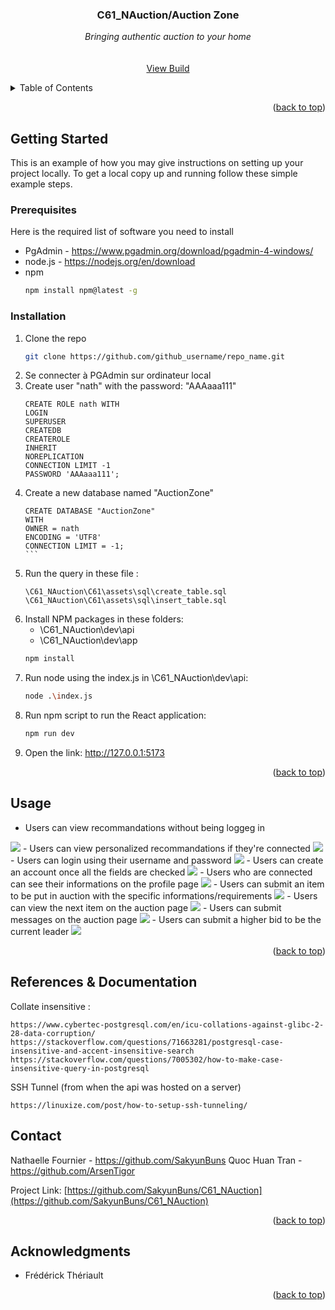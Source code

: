
<h3 align="center">C61_NAuction/Auction Zone</h3>

  <p align="center">
    <i> Bringing authentic auction to your home</i>
    <br />
    <br />
    <br />
    <a href="https://github.com/github_username/repo_name">View Build</a>
  </p>
</div>



<!-- TABLE OF CONTENTS -->
<details>
  <summary>Table of Contents</summary>
  <ol>
    <li>
      <a href="#getting-started">Getting Started</a>
      <ul>
        <li><a href="#prerequisites">Prerequisites</a></li>
        <li><a href="#installation">Installation</a></li>
      </ul>
    </li>
    <li><a href="#usage">Usage</a></li>
    <li><a href="#contact">Contact</a></li>
    <li><a href="#acknowledgments">Acknowledgments</a></li>
  </ol>
</details>


<p align="right">(<a href="#readme-top">back to top</a>)</p>



<!-- GETTING STARTED 
Installation Instructions nécessaires à la mise en place de l’infrastructure de développement (langage, librairie, IDE …). Ces informations sont destinées à un programmeur qui désire utiliser votre projet dans un contexte de développement.
-->
## Getting Started

This is an example of how you may give instructions on setting up your project locally.
To get a local copy up and running follow these simple example steps.

### Prerequisites

Here is the required list of software you need to install


* PgAdmin - https://www.pgadmin.org/download/pgadmin-4-windows/
* node.js - https://nodejs.org/en/download
* npm
  ```sh
  npm install npm@latest -g
  ```

### Installation

1. Clone the repo
   ```sh
   git clone https://github.com/github_username/repo_name.git
   ```
2. Se connecter à PGAdmin sur ordinateur local
3. Create user "nath" with the password: "AAAaaa111"
    ```
    CREATE ROLE nath WITH
	LOGIN
	SUPERUSER
	CREATEDB
	CREATEROLE
	INHERIT
	NOREPLICATION
	CONNECTION LIMIT -1
	PASSWORD 'AAAaaa111'; 
    ```
4. Create a new database named "AuctionZone"
    ````
    CREATE DATABASE "AuctionZone"
    WITH 
    OWNER = nath
    ENCODING = 'UTF8'
    CONNECTION LIMIT = -1;
    ```
5. Run the query in these file : 
    ```
    \C61_NAuction\C61\assets\sql\create_table.sql
    \C61_NAuction\C61\assets\sql\insert_table.sql
    ```
6. Install NPM packages in these folders: 
    - \C61_NAuction\dev\api
    - \C61_NAuction\dev\app
   ```sh
   npm install
   ```
7. Run node using the index.js in \C61_NAuction\dev\api:
    ```sh
    node .\index.js
    ```
8. Run npm script to run the React application:
    ```sh
    npm run dev
    ```
9. Open the link: http://127.0.0.1:5173

<p align="right">(<a href="#readme-top">back to top</a>)</p>



<!-- USAGE EXAMPLES 
Utilisation Cette section indique comment démarrer votre projet et quels sont les usages fondamentaux (ici, sans être nécessaires, des captures d’écran sont généralement appréciées). Cette section est généralement pertinente pour expliquer la philosophie d’usage de la librairie. On s’adresse généralement aux programmeurs utilisateurs de votre projet.-->
## Usage

- Users can view recommandations without being loggeg in
<img src="./_README_Ressources/visitor_recommandation.PNG">
- Users can view personalized recommandations if they're connected
<img src="./_README_Ressources/user_recommandation.PNG">
- Users can login using their username and password
<img src="./_README_Ressources/login.PNG">
- Users can create an account once all the fields are checked
 <img src="./_README_Ressources/sign_up.PNG">
- Users who are connected can see their informations on the profile page
<img src="./_README_Ressources/view_profile.PNG">
- Users can submit an item to be put in auction with the specific informations/requirements
<img src="./_README_Ressources/sudmit_item.PNG">
- Users can view the next item on the auction page
<img src="./_README_Ressources/view_auction.PNG">
- Users can submit messages on the auction page
<img src="./_README_Ressources/send_emoji.PNG">
- Users can submit a higher bid to be the current leader
<img src="./_README_Ressources/send_bid.PNG">



<p align="right">(<a href="#readme-top">back to top</a>)</p>

<!-- References -->
## References & Documentation

Collate insensitive :
```
https://www.cybertec-postgresql.com/en/icu-collations-against-glibc-2-28-data-corruption/
https://stackoverflow.com/questions/71663281/postgresql-case-insensitive-and-accent-insensitive-search
https://stackoverflow.com/questions/7005302/how-to-make-case-insensitive-query-in-postgresql
````

SSH Tunnel (from when the api was hosted on a server)
```
https://linuxize.com/post/how-to-setup-ssh-tunneling/
```

<!-- CONTACT -->
## Contact

Nathaelle Fournier - https://github.com/SakyunBuns
Quoc Huan Tran - https://github.com/ArsenTigor

Project Link: [https://github.com/SakyunBuns/C61_NAuction](https://github.com/SakyunBuns/C61_NAuction)

<p align="right">(<a href="#readme-top">back to top</a>)</p>



<!-- ACKNOWLEDGMENTS -->
## Acknowledgments

* Frédérick Thériault


<p align="right">(<a href="#readme-top">back to top</a>)</p>


